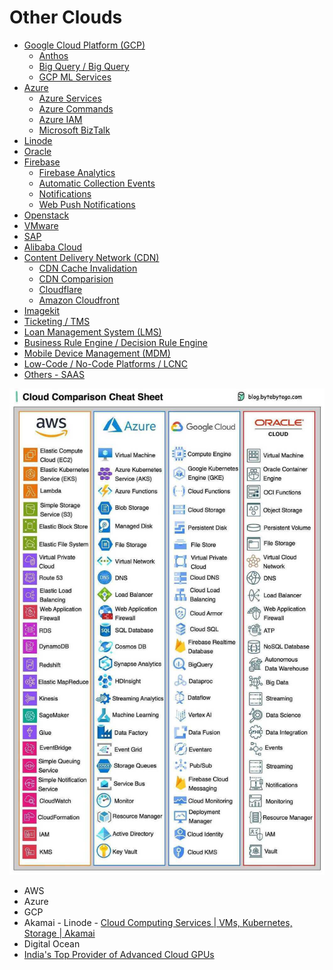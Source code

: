 # Other Clouds

- [Google Cloud Platform (GCP)](cloud/others/gcp-google-cloud-platform.md)
    - [Anthos](cloud/others/gcp-anthos.md)
    - [Big Query / Big Query](databases/data-warehouses/bigquery/readme.md)
    - [GCP ML Services](cloud/others/gcp-ml-services.md)
- [Azure](azure/readme.md)
    - [Azure Services](azure/services)
    - [Azure Commands](azure/commands)
    - [Azure IAM](cloud/others/azure/iam.md)
    - [Microsoft BizTalk](cloud/others/azure/microsoft-biztalk.md)
- [Linode](cloud/others/linode.md)
- [Oracle](oracle)
- [Firebase](firebase/readme.md)
    - [Firebase Analytics](cloud/others/firebase/firebase-google-analytics.md)
    - [Automatic Collection Events](firebase/automatic-collected-events)
    - [Notifications](cloud/others/firebase/fcm-notifications.md)
    - [Web Push Notifications](cloud/others/firebase/web-push-notifications.md)
- [Openstack](openstack)
- [VMware](cloud/others/vmware.md)
- [SAP](cloud/others/sap.md)
- [Alibaba Cloud](cloud/others/alibaba-cloud.md)
- [Content Delivery Network (CDN)](cloud/others/cdn-content-delivery-network.md)
	- [CDN Cache Invalidation](cloud/others/cdn-cache-invalidation.md)
	- [CDN Comparision](cloud/others/cdn-comparision.md)
	- [Cloudflare](cloud/others/cloudflare.md)
	- [Amazon Cloudfront](cloud/aws/networking-content-delivery/amazon-cloudfront.md)
- [Imagekit](cloud/others/imagekit.md)
- [Ticketing / TMS](ticketing-tms)
- [Loan Management System (LMS)](cloud/others/loan-management-system-lms.md)
- [Business Rule Engine / Decision Rule Engine](business-rule-engine)
- [Mobile Device Management (MDM)](cloud/others/mdm-mobile-device-management.md)
- [Low-Code / No-Code Platforms / LCNC](cloud/others/low-code-no-code-lcnc.md)
- [Others - SAAS](others-saas)

![cloud-comparision](../../media/Pasted%20image%2020231216002914.jpg)

- AWS
- Azure
- GCP
- Akamai - Linode - [Cloud Computing Services | VMs, Kubernetes, Storage | Akamai](https://www.linode.com/)
- Digital Ocean
- [India's Top Provider of Advanced Cloud GPUs](https://www.e2enetworks.com/)
